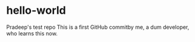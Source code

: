 # hello-world
Pradeep's test repo
This is a first GitHub commitby me, a dum developer, who learns this now. 
